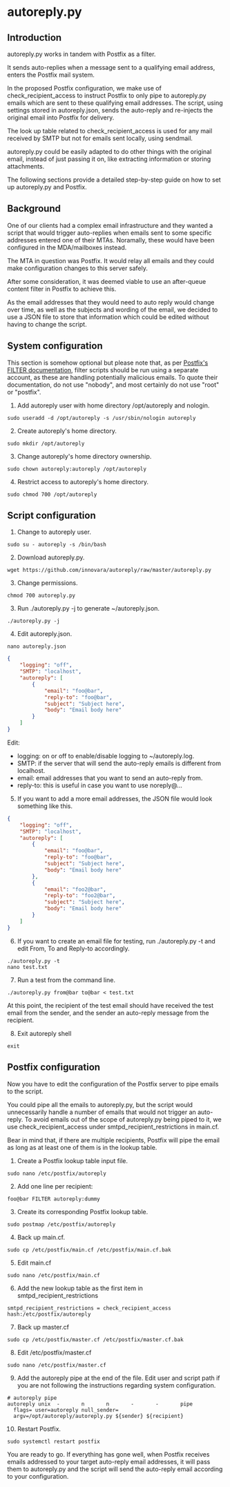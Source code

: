 # autoreply.py

## Introduction

autoreply.py works in tandem with Postfix as a filter.

It sends auto-replies when a message sent to a qualifying email address, enters the Postfix mail system.

In the proposed Postfix configuration, we make use of check_recipient_access to instruct Postfix to only pipe to autoreply.py emails which are sent to these qualifying email addresses. The script, using settings stored in autoreply.json, sends the auto-reply and re-injects the original email into Postfix for delivery.

The look up table related to check_recipient_access is used for any mail received by SMTP but not for emails sent locally, using sendmail.

autoreply.py could be easily adapted to do other things with the original email, instead of just passing it on, like extracting information or storing attachments.

The following sections provide a detailed step-by-step guide on how to set up autoreply.py and Postfix.

## Background

One of our clients had a complex email infrastructure and they wanted a script that would trigger auto-replies when emails sent to some specific addresses entered one of their MTAs. Noramally, these would have been configured in the MDA/mailboxes instead.

The MTA in question was Postfix. It would relay all emails and they could make configuration changes to this server safely.

After some consideration, it was deemed viable to use an after-queue content filter in Postfix to achieve this.

As the email addresses that they would need to auto reply would change over time, as well as the subjects and wording of the email, we decided to use a JSON file to store that information which could be edited without having to change the script.

## System configuration

This section is somehow optional but please note that, as per [Postfix's FILTER documentation](http://www.postfix.org/FILTER_README.html), filter scripts should be run using a separate account, as these are handling potentially malicious emails. To quote their documentation, do not use "nobody", and most certainly do not use "root" or "postfix".

1. Add autoreply user with home directory /opt/autoreply and nologin.
```shell
sudo useradd -d /opt/autoreply -s /usr/sbin/nologin autoreply
```
2. Create autoreply's home directory.
```shell
sudo mkdir /opt/autoreply
```
3. Change autoreply's home directory ownership.
```shell
sudo chown autoreply:autoreply /opt/autoreply
```
4. Restrict access to autoreply's home directory.
```shell
sudo chmod 700 /opt/autoreply
```
## Script configuration

1. Change to autoreply user.
```
sudo su - autoreply -s /bin/bash
```
2. Download autoreply.py.
```shell
wget https://github.com/innovara/autoreply/raw/master/autoreply.py
```
3. Change permissions.
```shell
chmod 700 autoreply.py
```
3. Run ./autoreply.py -j to generate ~/autoreply.json.
```
./autoreply.py -j
```
4. Edit autoreply.json.
```
nano autoreply.json
```
```json
{
    "logging": "off",
    "SMTP": "localhost",
    "autoreply": [
        {
            "email": "foo@bar",
            "reply-to": "foo@bar",
            "subject": "Subject here",
            "body": "Email body here"
        }
    ]
}
```
Edit:
* logging: on or off to enable/disable logging to ~/autoreply.log.
* SMTP: if the server that will send the auto-reply emails is different from localhost.
* email: email addresses that you want to send an auto-reply from.
* reply-to: this is useful in case you want to use noreply@...

5. If you want to add a more email addresses, the JSON file would look something like this.
```json
{
    "logging": "off",
    "SMTP": "localhost",
    "autoreply": [
        {
            "email": "foo@bar",
            "reply-to": "foo@bar",
            "subject": "Subject here",
            "body": "Email body here"
        },
        {
            "email": "foo2@bar",
            "reply-to": "foo2@bar",
            "subject": "Subject here",
            "body": "Email body here"
        }
    ]
}
```
6. If you want to create an email file for testing, run ./autoreply.py -t and edit From, To and Reply-to accordingly.
```shell
./autoreply.py -t
nano test.txt
```
7. Run a test from the command line.
```
./autoreply.py from@bar to@bar < test.txt
```

At this point, the recipient of the test email should have received the test email from the sender, and the sender an auto-reply message from the recipient.

8. Exit autoreply shell
```
exit
```

## Postfix configuration

Now you have to edit the configuration of the Postfix server to pipe emails to the script.

You could pipe all the emails to autoreply.py, but the script would unnecessarily handle a number of emails that would not trigger an auto-reply. 
To avoid emails out of the scope of autoreply.py being piped to it, we use check_recipient_access under smtpd_recipient_restrictions in main.cf.

Bear in mind that, if there are multiple recipients, Postfix will pipe the email as long as at least one of them is in the lookup table. 

1. Create a Postfix lookup table input file.
```shell
sudo nano /etc/postfix/autoreply
```
2. Add one line per recipient:
```
foo@bar FILTER autoreply:dummy
```
3. Create its corresponding Postfix lookup table.
```shell
sudo postmap /etc/postfix/autoreply
```
4. Back up main.cf.
```shell
sudo cp /etc/postfix/main.cf /etc/postfix/main.cf.bak
```
5. Edit main.cf
```shell
sudo nano /etc/postfix/main.cf
```
6. Add the new lookup table as the first item in smtpd_recipient_restrictions
```
smtpd_recipient_restrictions = check_recipient_access hash:/etc/postfix/autoreply
```
7. Back up master.cf
```
sudo cp /etc/postfix/master.cf /etc/postfix/master.cf.bak
```
8. Edit /etc/postfix/master.cf
```shell
sudo nano /etc/postfix/master.cf
```
9. Add the autoreply pipe at the end of the file. Edit user and script path if you are not following the instructions regarding system configuration. 
```
# autoreply pipe
autoreply unix  -       n       n       -       -       pipe
  flags= user=autoreply null_sender=
  argv=/opt/autoreply/autoreply.py ${sender} ${recipient}
```
10. Restart Postfix.
```shell
sudo systemctl restart postfix
```
You are ready to go. If everything has gone well, when Postfix receives emails addressed to your target auto-reply email addresses, it will pass them to autoreply.py and the script will send the auto-reply email according to your configuration.